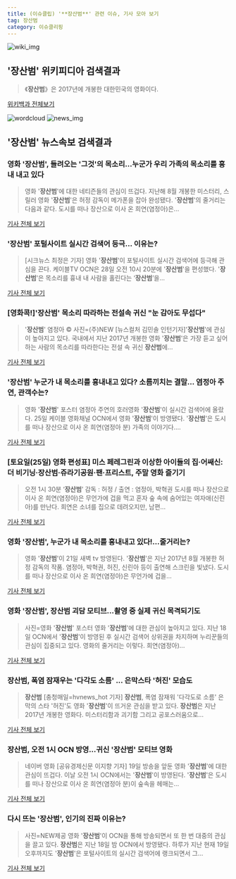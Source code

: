 ```yaml
---
title: (이슈클립) '**장산범**' 관련 이슈, 기사 모아 보기
tag: 장산범
category: 이슈클리핑
---
```

![wiki_img](https://user-images.githubusercontent.com/42597476/44503234-41136a80-a6d0-11e8-9071-6fc6418eafe4.png)
## **'**장산범**'** 위키피디아 검색결과
>《**장산범**》은 2017년에 개봉한 대한민국의 영화이다.

<a href="https://ko.wikipedia.org/wiki/장산범" target="_blank">위키백과 전체보기</a>

![wordcloud](https://s3.ap-northeast-2.amazonaws.com/lyrics101-wordcloud/2018-08-28-1535427082.png)
![news_img](https://user-images.githubusercontent.com/42597476/44507050-1206f400-a6e4-11e8-8d98-7ffbfebb353f.png)
## **'**장산범**'** 뉴스속보 검색결과
### 영화 '**장산범**', 들려오는 '그것'의 목소리…누군가 우리 가족의 목소리를 흉내 내고 있다

>영화 '**장산범**'에 대한 네티즌들의 관심이 뜨겁다. 지난해 8월 개봉한 미스터리, 스릴러 영화 '**장산범**'은 허정 감독이 메가폰을 잡아 완성됐다. '**장산범**'의 줄거리는 다음과 같다. 도시를 떠나 장산으로 이사 온 희연(염정아)은...

<a href="http://www.topstarnews.net/news/articleView.html?idxno=471962" target="_blank">기사 전체 보기</a>

### '**장산범**' 포털사이트 실시간 검색어 등극… 이유는?

>[시크뉴스 최정은 기자] 영화 '**장산범**'이 포털사이트 실시간 검색어에 등극해 관심을 끈다. 케이블TV OCN은 28일 오전 10시 20분에 '**장산범**'을 편성했다. '**장산범**'은 목소리를 흉내 내 사람을 홀린다는 ‘**장산범**’을...

<a href="http://chicnews.mk.co.kr/article.php?aid=1535422769208472011" target="_blank">기사 전체 보기</a>

### [영화콕!]'**장산범**' 목소리 따라하는 전설속 귀신 "눈 감아도 무섭다"

>'**장산범**' 염정아     © 사진=(주)NEW [뉴스컬처 김민솔 인턴기자]'**장산범**'에 관심이 높아지고 있다. 국내에서 지난 2017년 개봉한 영화 '**장산범**'은 가장 듣고 싶어 하는 사람의 목소리를 따라한다는 전설 속 귀신 **장산범**에...

<a href="http://www.newsculture.tv/sub_read.html?uid=139190&section=sc155" target="_blank">기사 전체 보기</a>

### '**장산범**' 누군가 내 목소리를 흉내내고 있다? 소름끼치는 결말… 염정아 주연, 관객수는?

>영화 '**장산범**' 포스터  염정아 주연의 호러영화 '**장산범**'이 실시간 검색어에 올랐다. 25일 케이블 영화채널 OCN에서 영화 '**장산범**'이 방영됐다. '**장산범**'은 도시를 떠나 장산으로 이사 온 희연(염정아 분) 가족의 이야기다....

<a href="http://www.kyeongin.com/main/view.php?key=20180825000144564" target="_blank">기사 전체 보기</a>

### [토요일(25일) 영화 편성표] 미스 페레그린과 이상한 아이들의 집·어쌔신: 더 비기닝·**장산범**·쥬라기공원·팬·프리스트, 주말 영화 즐기기

>오전 1시 30분 ‘**장산범**’ 감독 : 허정 / 출연 : 염정아, 박혁권 도시를 떠나 장산으로 이사 온 희연(염정아)은 무언가에 겁을 먹고 혼자 숲 속에 숨어있는 여자애(신린아)를 만난다. 희연은 소녀를 집으로 데려오지만, 남편...

<a href="http://chicnews.mk.co.kr/article.php?aid=1535115600207992011" target="_blank">기사 전체 보기</a>

### 영화 '**장산범**', 누군가 내 목소리를 흉내내고 있다!…줄거리는?

>영화 '**장산범**'이 21일 새벽 tv 방영된다. '**장산범**'은 지난 2017년 8월 개봉한 허정 감독의 작품. 염정아, 박혁권, 허진, 신린아 등이 출연해 스크린을 빛냈다. 도시를 떠나 장산으로 이사 온 희연(염정아)은 무언가에 겁을...

<a href="http://www.topstarnews.net/news/articleView.html?idxno=467409" target="_blank">기사 전체 보기</a>

### 영화 '**장산범**', **장산범** 괴담 모티브…촬영 중 실제 귀신 목격되기도

>사진=영화 '**장산범**' 포스터 영화 '**장산범**'에 대한 관심이 높아지고 있다. 지난 18일 OCN에서 '**장산범**'이 방영된 후 실시간 검색어 상위권을 차지하며 누리꾼들의 관심이 집중되고 있다. 영화의 줄거리는 이렇다. 희연(염정아)...

<a href="http://news20.busan.com/controller/newsController.jsp?newsId=20180819000024" target="_blank">기사 전체 보기</a>

### **장산범**, 폭염 잠재우는 '다각도 소름' ... 은막스타 '허진' 모습도

>**장산범** [충청매일=hvnews_hot 기자] **장산범**, 폭염 잠재워 '다각도로 소름' 은막의 스타 '허진'도 영화 '**장산범**'이 뜨거운 관심을 받고 있다. **장산범**은 지난 2017년 개봉한 영화다. 미스터리함과 괴기함 그리고 공포스러움으로...

<a href="http://www.ccdn.co.kr/news/articleView.html?idxno=535185" target="_blank">기사 전체 보기</a>

### **장산범**, 오전 1시 OCN 방영…귀신 '**장산범**' 모티브 영화

>네이버 영화 [공유경제신문 이지향 기자] 19일 방송을 앞둔 영화 '**장산범**'에 대한 관심이 뜨겁다. 이날 오전 1시 OCN에서는 '**장산범**'이 방영된다. '**장산범**'은 도시를 떠나 장산으로 이사 온 희연(염정아 분)이 숲속을 헤매는...

<a href="http://www.seconomy.kr/view.php?ud=201808190022595044d474ea8690_2" target="_blank">기사 전체 보기</a>

### 다시 뜨는 '**장산범**', 인기의 진짜 이유는?

>사진=NEW제공 영화 '**장산범**'이 OCN을 통해 방송되면서 또 한 번 대중의 관심을 끌고 있다. **장산범**은 지난 18일 밤 OCN에서 방영됐다. 하루가 지난 현재 19일 오후까지도 '**장산범**'은 포털사이트의 실시간 검색어에 랭크되면서 그...

<a href="http://www.namdonews.com/news/articleView.html?idxno=486639" target="_blank">기사 전체 보기</a>


